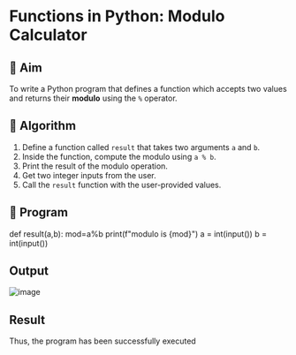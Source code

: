 # Functions in Python: Modulo Calculator

## 🎯 Aim
To write a Python program that defines a function which accepts two values and returns their **modulo** using the `%` operator.

## 🧠 Algorithm
1. Define a function called `result` that takes two arguments `a` and `b`.
2. Inside the function, compute the modulo using `a % b`.
3. Print the result of the modulo operation.
4. Get two integer inputs from the user.
5. Call the `result` function with the user-provided values.

## 🧾 Program

def result(a,b): 
mod=a%b 
print(f"modulo is {mod}") 
a = int(input()) 
b = int(input()) 

## Output

![image](https://github.com/user-attachments/assets/e4727017-04c0-41ab-9e13-a310d4d62287)


## Result

Thus, the program has been successfully executed 
